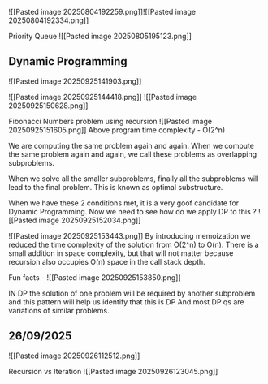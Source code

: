 ![[Pasted image 20250804192259.png]]![[Pasted image 20250804192334.png]]

Priority Queue
![[Pasted image 20250805195123.png]]



## Dynamic Programming
![[Pasted image 20250925141903.png]]

![[Pasted image 20250925144418.png]]
![[Pasted image 20250925150628.png]]


Fibonacci Numbers problem using recursion
![[Pasted image 20250925151605.png]]
Above program time complexity - O(2^n)

We are computing the same problem again and again. When we compute the same problem again and again, we call these problems as overlapping subproblems.

When we solve all the smaller subproblems, finally all the subproblems will lead to the final problem. This is known as optimal substructure.

When we have these 2 conditions met, it is a very goof candidate for Dynamic Programming.
Now we need to see how do we apply DP to this ?
![[Pasted image 20250925152034.png]]

![[Pasted image 20250925153443.png]]
By introducing memoization we reduced the time complexity of the solution from O(2^n) to O(n).
There is a small addition in space complexity, but that will not matter because recursion also occupies O(n) space in the call stack depth.

Fun facts -
![[Pasted image 20250925153850.png]]

IN DP the solution of one problem will be required by another subproblem and this pattern will help us identify that this is DP
And most DP qs are variations of similar problems.

## 26/09/2025

![[Pasted image 20250926112512.png]]

Recursion vs Iteration
![[Pasted image 20250926123045.png]]


